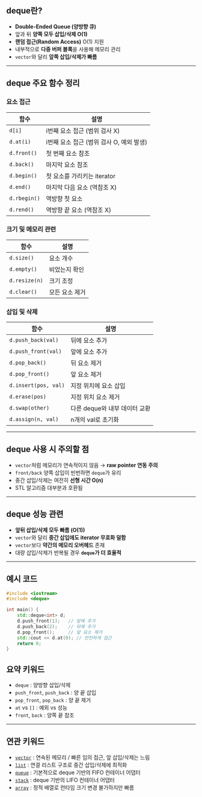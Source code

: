 ## deque란?

- **Double-Ended Queue (양방향 큐)**  
- 앞과 뒤 **양쪽 모두 삽입/삭제 O(1)**  
- **랜덤 접근(Random Access)** O(1) 지원  
- 내부적으로 **다중 버퍼 블록**을 사용해 메모리 관리  
- `vector`와 달리 **앞쪽 삽입/삭제가 빠름**

---

## deque 주요 함수 정리

### 요소 접근

| 함수 | 설명 |
|------|------|
| `d[i]` | i번째 요소 접근 (범위 검사 X) |
| `d.at(i)` | i번째 요소 접근 (범위 검사 O, 예외 발생) |
| `d.front()` | 첫 번째 요소 참조 |
| `d.back()` | 마지막 요소 참조 |
| `d.begin()` | 첫 요소를 가리키는 iterator |
| `d.end()` | 마지막 다음 요소 (역참조 X) |
| `d.rbegin()` | 역방향 첫 요소 |
| `d.rend()` | 역방향 끝 요소 (역참조 X) |

### 크기 및 메모리 관련

| 함수 | 설명 |
|------|------|
| `d.size()` | 요소 개수 |
| `d.empty()` | 비었는지 확인 |
| `d.resize(n)` | 크기 조정 |
| `d.clear()` | 모든 요소 제거 |

### 삽입 및 삭제

| 함수 | 설명 |
|------|------|
| `d.push_back(val)` | 뒤에 요소 추가 |
| `d.push_front(val)` | 앞에 요소 추가 |
| `d.pop_back()` | 뒤 요소 제거 |
| `d.pop_front()` | 앞 요소 제거 |
| `d.insert(pos, val)` | 지정 위치에 요소 삽입 |
| `d.erase(pos)` | 지정 위치 요소 제거 |
| `d.swap(other)` | 다른 deque와 내부 데이터 교환 |
| `d.assign(n, val)` | n개의 val로 초기화 |

---

## deque 사용 시 주의할 점

- `vector`처럼 메모리가 연속적이지 않음 → **raw pointer 연동 주의**
- `front/back` 양쪽 삽입이 빈번하면 `deque`가 유리
- 중간 삽입/삭제는 여전히 **선형 시간 O(n)**
- STL 알고리즘 대부분과 호환됨

---

## deque 성능 관련

- **앞뒤 삽입/삭제 모두 빠름 (O(1))**
- `vector`와 달리 **중간 삽입에도 iterator 무효화 덜함**
- `vector`보다 **약간의 메모리 오버헤드** 존재
- 대량 삽입/삭제가 반복될 경우 **`deque`가 더 효율적**

---

## 예시 코드

```cpp
#include <iostream>
#include <deque>

int main() {
    std::deque<int> d;
    d.push_front(1);   // 앞에 추가
    d.push_back(2);    // 뒤에 추가
    d.pop_front();     // 앞 요소 제거
    std::cout << d.at(0); // 안전하게 접근
    return 0;
}
```
## 요약 키워드

- `deque` : 양방향 삽입/삭제  
- `push_front`, `push_back` : 양 끝 삽입  
- `pop_front`, `pop_back` : 양 끝 제거  
- `at` vs `[]` : 예외 vs 성능  
- `front`, `back` : 양쪽 끝 참조  

---

## 연관 키워드

- [`vector`](./vector.md) : 연속된 메모리 / 빠른 임의 접근, 앞 삽입/삭제는 느림  
- [`list`](./list.md) : 연결 리스트 구조로 중간 삽입/삭제에 최적화  
- [`queue`](./queue.md) : 기본적으로 deque 기반의 FIFO 컨테이너 어댑터  
- [`stack`](./stack.md) : deque 기반의 LIFO 컨테이너 어댑터  
- [`array`](./array.md) : 정적 배열로 런타임 크기 변경 불가하지만 빠름  

